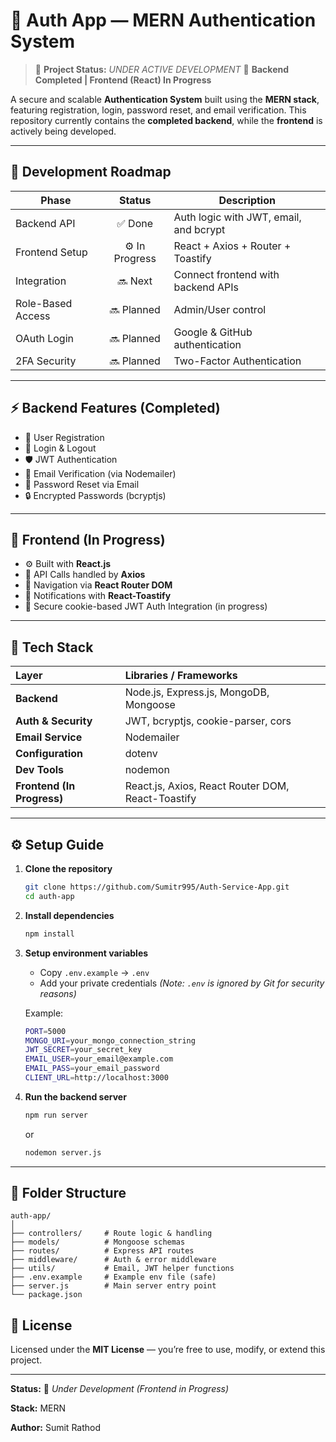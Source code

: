 # 🔐 Auth App — MERN Authentication System

> 🚧 **Project Status:** *UNDER ACTIVE DEVELOPMENT*
> 🧩 **Backend Completed | Frontend (React) In Progress**

A secure and scalable **Authentication System** built using the **MERN stack**, featuring registration, login, password reset, and email verification.
This repository currently contains the **completed backend**, while the **frontend** is actively being developed.

---



## 🔄 Development Roadmap

| Phase             |     Status     | Description                            |
| ----------------- | :------------: | -------------------------------------- |
| Backend API       |     ✅ Done     | Auth logic with JWT, email, and bcrypt |
| Frontend Setup    | ⚙️ In Progress | React + Axios + Router + Toastify      |
| Integration       |     🔜 Next    | Connect frontend with backend APIs     |
| Role-Based Access |   🔜 Planned   | Admin/User control                     |
| OAuth Login       |   🔜 Planned   | Google & GitHub authentication         |
| 2FA Security      |   🔜 Planned   | Two-Factor Authentication              |


---

## ⚡ Backend Features (Completed)

* 🧾 User Registration
* 🔑 Login & Logout
* 🛡️ JWT Authentication
* 📧 Email Verification (via Nodemailer)
* 🔁 Password Reset via Email
* 🔒 Encrypted Passwords (bcryptjs)

---

## 🎨 Frontend (In Progress)

* ⚙️ Built with **React.js**
* 📡 API Calls handled by **Axios**
* 🧭 Navigation via **React Router DOM**
* 🔔 Notifications with **React-Toastify**
* 🔐 Secure cookie-based JWT Auth Integration (in progress)

---

## 🧰 Tech Stack

| Layer                      | Libraries / Frameworks                            |
| :------------------------- | :------------------------------------------------ |
| **Backend**                | Node.js, Express.js, MongoDB, Mongoose            |
| **Auth & Security**        | JWT, bcryptjs, cookie-parser, cors                |
| **Email Service**          | Nodemailer                                        |
| **Configuration**          | dotenv                                            |
| **Dev Tools**              | nodemon                                           |
| **Frontend (In Progress)** | React.js, Axios, React Router DOM, React-Toastify |

---

## ⚙️ Setup Guide

1. **Clone the repository**

   ```bash
   git clone https://github.com/Sumitr995/Auth-Service-App.git
   cd auth-app
   ```

2. **Install dependencies**

   ```bash
   npm install
   ```

3. **Setup environment variables**

   * Copy `.env.example` → `.env`
   * Add your private credentials
     *(Note: `.env` is ignored by Git for security reasons)*

   Example:

   ```bash
   PORT=5000
   MONGO_URI=your_mongo_connection_string
   JWT_SECRET=your_secret_key
   EMAIL_USER=your_email@example.com
   EMAIL_PASS=your_email_password
   CLIENT_URL=http://localhost:3000
   ```

4. **Run the backend server**

   ```bash
   npm run server
   ```

   or

   ```bash
   nodemon server.js
   ```

---

## 🧩 Folder Structure

```
auth-app/
│
├── controllers/     # Route logic & handling
├── models/          # Mongoose schemas
├── routes/          # Express API routes
├── middleware/      # Auth & error middleware
├── utils/           # Email, JWT helper functions
├── .env.example     # Example env file (safe)
├── server.js        # Main server entry point
└── package.json
```


## 📜 License

Licensed under the **MIT License** — you’re free to use, modify, or extend this project.

---

**Status:** 🚧 *Under Development (Frontend in Progress)*

**Stack:** MERN

**Author:** Sumit Rathod
